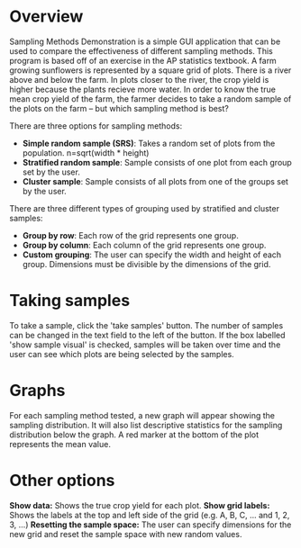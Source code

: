 # Overview
Sampling Methods Demonstration is a simple GUI application that can be used to compare the effectiveness of different sampling methods.
This program is based off of an exercise in the AP statistics textbook. A farm growing sunflowers is represented by a square grid of plots. 
There is a river above and below the farm. In plots closer to the river, the crop yield is higher because the plants recieve more water.
In order to know the true mean crop yield of the farm, the farmer decides to take a random sample of the plots on the farm – but which sampling method is best?

There are three options for sampling methods:
* **Simple random sample (SRS)**: Takes a random set of plots from the population. n=sqrt(width * height)
* **Stratified random sample**: Sample consists of one plot from each group set by the user.
* **Cluster sample**: Sample consists of all plots from one of the groups set by the user.

There are three different types of grouping used by stratified and cluster samples:
* **Group by row**: Each row of the grid represents one group.
* **Group by column**: Each column of the grid represents one group.
* **Custom grouping**: The user can specify the width and height of each group. Dimensions must be divisible by the dimensions of the grid.

# Taking samples
To take a sample, click the 'take samples' button. The number of samples can be changed in the text field to the left of the button. If the box labelled 'show sample visual' is checked,
samples will be taken over time and the user can see which plots are being selected by the samples.

# Graphs
For each sampling method tested, a new graph will appear showing the sampling distribution. It will also list descriptive statistics for the sampling distribution below the graph.
A red marker at the bottom of the plot represents the mean value.

# Other options
**Show data:** Shows the true crop yield for each plot.
**Show grid labels:** Shows the labels at the top and left side of the grid (e.g. A, B, C, ... and 1, 2, 3, ...)
**Resetting the sample space:** The user can specify dimensions for the new grid and reset the sample space with new random values.
